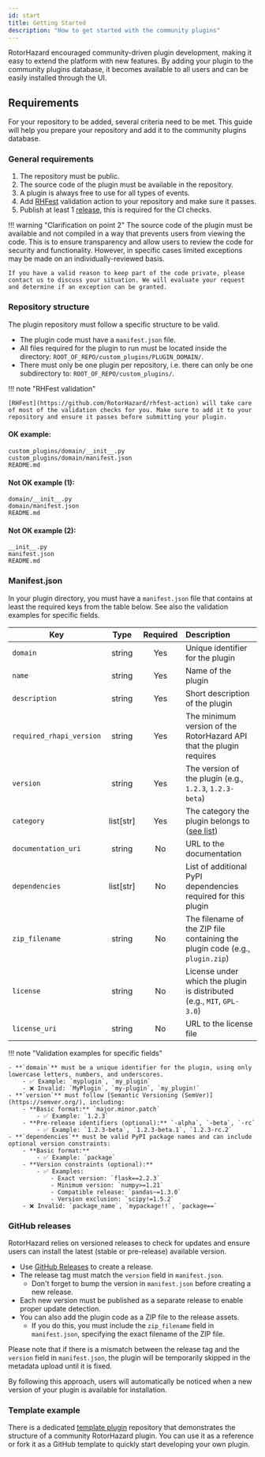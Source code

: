 ```yaml
---
id: start
title: Getting Started
description: "How to get started with the community plugins"
---
```


RotorHazard encouraged community-driven plugin development, making it easy to extend the platform with new features. By adding your plugin to the community plugins database, it becomes available to all users and can be easily installed through the UI.

## Requirements

For your repository to be added, several criteria need to be met. This guide will help you prepare your repository and add it to the community plugins database.

### General requirements

1. The repository must be public.
2. The source code of the plugin must be available in the repository.
3. A plugin is always free to use for all types of events.
4. Add [RHFest](https://github.com/RotorHazard/rhfest-action) validation action to your repository and make sure it passes.
5. Publish at least 1 [release](#github-releases), this is required for the CI checks.

!!! warning "Clarification on point 2"
    The source code of the plugin must be available and not compiled in a way that prevents users from viewing the code. This is to ensure transparency and allow users to review the code for security and functionality. However, in specific cases limited exceptions may be made on an individually-reviewed basis.

    If you have a valid reason to keep part of the code private, please contact us to discuss your situation. We will evaluate your request and determine if an exception can be granted.

### Repository structure

The plugin repository must follow a specific structure to be valid.

- The plugin code must have a `manifest.json` file.
- All files required for the plugin to run must be located inside the directory: `ROOT_OF_REPO/custom_plugins/PLUGIN_DOMAIN/`.
- There must only be one plugin per repository, i.e. there can only be one subdirectory to: `ROOT_OF_REPO/custom_plugins/`.

!!! note "RHFest validation"

    [RHFest](https://github.com/RotorHazard/rhfest-action) will take care of most of the validation checks for you. Make sure to add it to your repository and ensure it passes before submitting your plugin.

#### OK example:

```
custom_plugins/domain/__init__.py
custom_plugins/domain/manifest.json
README.md
```

#### Not OK example (1):

```
domain/__init__.py
domain/manifest.json
README.md
```

#### Not OK example (2):

```
__init__.py
manifest.json
README.md
```

### Manifest.json

In your plugin directory, you must have a `manifest.json` file that contains at least the required keys from the table below. See also the validation examples for specific fields.

| Key                      |  Type     | Required | Description                                                            |
| ------------------------ | :-------: | :------: | :--------------------------------------------------------------------- |
| `domain`                 | string    | Yes      | Unique identifier for the plugin                                       |
| `name`                   | string    | Yes      | Name of the plugin                                                     |
| `description`            | string    | Yes      | Short description of the plugin                                        |
| `required_rhapi_version` | string    | Yes      | The minimum version of the RotorHazard API that the plugin requires    |
| `version`                | string    | Yes      | The version of the plugin (e.g., `1.2.3`, `1.2.3-beta`)                |
| `category`               | list[str] | Yes      | The category the plugin belongs to ([see list][categories])            |
| `documentation_uri`      | string    | No       | URL to the documentation                                               |
| `dependencies`           | list[str] | No       | List of additional PyPI dependencies required for this plugin          |
| `zip_filename`           | string    | No       | The filename of the ZIP file containing the plugin code (e.g., `plugin.zip`) |
| `license`                | string    | No       | License under which the plugin is distributed (e.g., `MIT`, `GPL-3.0`) |
| `license_uri`            | string    | No       | URL to the license file                                                |


!!! note "Validation examples for specific fields"

    - **`domain`** must be a unique identifier for the plugin, using only lowercase letters, numbers, and underscores.
        - ✅ Example: `myplugin`, `my_plugin`
        - ❌ Invalid: `MyPlugin`, `my-plugin`, `my_plugin!`
    - **`version`** must follow [Semantic Versioning (SemVer)](https://semver.org/), including:
        - **Basic format:** `major.minor.patch`
            - ✅ Example: `1.2.3`
        - **Pre-release identifiers (optional):** `-alpha`, `-beta`, `-rc`
            - ✅ Example: `1.2.3-beta`, `1.2.3-beta.1`, `1.2.3-rc.2`
    - **`dependencies`** must be valid PyPI package names and can include optional version constraints:
        - **Basic format:**
            - ✅ Example: `package`
        - **Version constraints (optional):**
            - ✅ Examples:
                - Exact version: `flask==2.2.3`
                - Minimum version: `numpy>=1.21`
                - Compatible release: `pandas~=1.3.0`
                - Version exclusion: `scipy!=1.5.2`
        - ❌ Invalid: `package_name`, `mypackage!!`, `package==`

### GitHub releases

RotorHazard relies on versioned releases to check for updates and ensure users can install the latest (stable or pre-release) available version.

- Use [GitHub Releases](https://docs.github.com/en/repositories/releasing-projects-on-github/managing-releases-in-a-repository) to create a release.
- The release tag must match the `version` field in `manifest.json`.
    - Don't forget to bump the version in `manifest.json` before creating a new release.
- Each new version must be published as a separate release to enable proper update detection.
- You can also add the plugin code as a ZIP file to the release assets.
    - If you do this, you must include the `zip_filename` field in `manifest.json`, specifying the exact filename of the ZIP file.

Please note that if there is a mismatch between the release tag and the `version` field in `manifest.json`, the plugin will be temporarily skipped in the metadata upload until it is fixed.

By following this approach, users will automatically be noticed when a new version of your plugin is available for installation.

### Template example

There is a dedicated [template plugin](https://github.com/RotorHazard/plugin-template) repository that demonstrates the structure of a community RotorHazard plugin. You can use it as a reference or fork it as a GitHub template to quickly start developing your own plugin.

<!-- LINKS -->
[categories]: https://github.com/RotorHazard/community-plugins/blob/main/categories.json
